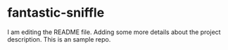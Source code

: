 # fantastic-sniffle
I am editing the README file. Adding some more details about the project description.
This is an sample repo.
